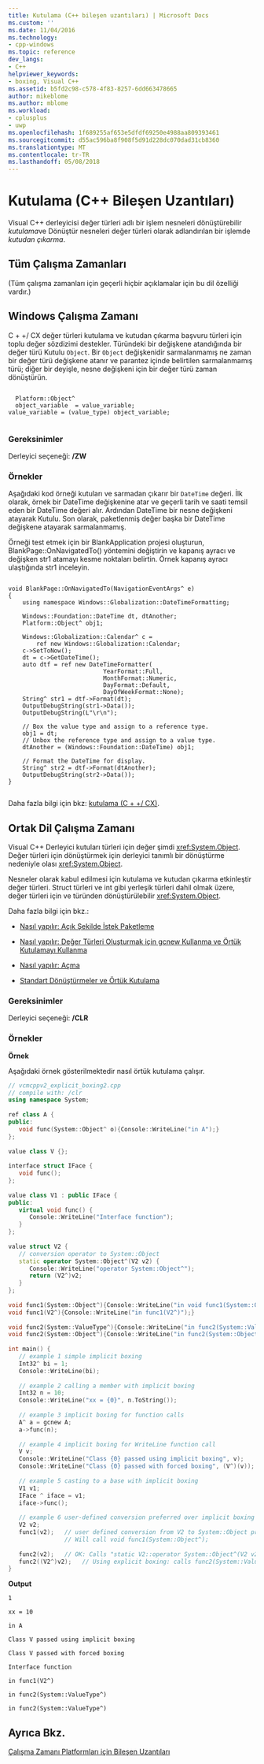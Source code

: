 ```yaml
---
title: Kutulama (C++ bileşen uzantıları) | Microsoft Docs
ms.custom: ''
ms.date: 11/04/2016
ms.technology:
- cpp-windows
ms.topic: reference
dev_langs:
- C++
helpviewer_keywords:
- boxing, Visual C++
ms.assetid: b5fd2c98-c578-4f83-8257-6dd663478665
author: mikeblome
ms.author: mblome
ms.workload:
- cplusplus
- uwp
ms.openlocfilehash: 1f689255af653e5dfdf69250e4988aa809393461
ms.sourcegitcommit: d55ac596ba8f908f5d91d228dc070dad31cb8360
ms.translationtype: MT
ms.contentlocale: tr-TR
ms.lasthandoff: 05/08/2018
---
```

# <a name="boxing--c-component-extensions"></a>Kutulama (C++ Bileşen Uzantıları)
Visual C++ derleyicisi değer türleri adlı bir işlem nesneleri dönüştürebilir *kutulama*ve Dönüştür nesneleri değer türleri olarak adlandırılan bir işlemde *kutudan çıkarma*.  
  
## <a name="all-runtimes"></a>Tüm Çalışma Zamanları  
 (Tüm çalışma zamanları için geçerli hiçbir açıklamalar için bu dil özelliği vardır.)  
  
## <a name="windows-runtime"></a>Windows Çalışma Zamanı  
 C + +/ CX değer türleri kutulama ve kutudan çıkarma başvuru türleri için toplu değer sözdizimi destekler. Türündeki bir değişkene atandığında bir değer türü Kutulu `Object`. Bir `Object` değişkenidir sarmalanmamış ne zaman bir değer türü değişkene atanır ve parantez içinde belirtilen sarmalanmamış türü; diğer bir deyişle, nesne değişkeni için bir değer türü zaman dönüştürün.  
  
```  
  
  Platform::Object^  
  object_variable  = value_variable;  
value_variable = (value_type) object_variable;  
  
```  
  
### <a name="requirements"></a>Gereksinimler  
 Derleyici seçeneği: **/ZW**  
  
### <a name="examples"></a>Örnekler  
 Aşağıdaki kod örneği kutuları ve sarmadan çıkarır bir `DateTime` değeri. İlk olarak, örnek bir DateTime değişkenine atar ve geçerli tarih ve saati temsil eden bir DateTime değeri alır. Ardından DateTime bir nesne değişkeni atayarak Kutulu. Son olarak, paketlenmiş değer başka bir DateTime değişkene atayarak sarmalanmamış.  
  
 Örneği test etmek için bir BlankApplication projesi oluşturun, BlankPage::OnNavigatedTo() yöntemini değiştirin ve kapanış ayracı ve değişken str1 atamayı kesme noktaları belirtin. Örnek kapanış ayracı ulaştığında str1 inceleyin.  
  
```  
  
void BlankPage::OnNavigatedTo(NavigationEventArgs^ e)  
{  
    using namespace Windows::Globalization::DateTimeFormatting;  
  
    Windows::Foundation::DateTime dt, dtAnother;  
    Platform::Object^ obj1;  
  
    Windows::Globalization::Calendar^ c =   
        ref new Windows::Globalization::Calendar;  
    c->SetToNow();  
    dt = c->GetDateTime();  
    auto dtf = ref new DateTimeFormatter(  
                           YearFormat::Full,   
                           MonthFormat::Numeric,   
                           DayFormat::Default,   
                           DayOfWeekFormat::None);  
    String^ str1 = dtf->Format(dt);  
    OutputDebugString(str1->Data());  
    OutputDebugString(L"\r\n");  
  
    // Box the value type and assign to a reference type.  
    obj1 = dt;  
    // Unbox the reference type and assign to a value type.  
    dtAnother = (Windows::Foundation::DateTime) obj1;  
  
    // Format the DateTime for display.  
    String^ str2 = dtf->Format(dtAnother);  
    OutputDebugString(str2->Data());  
}  
  
```  
  
 Daha fazla bilgi için bkz: [kutulama (C + +/ CX)](http://msdn.microsoft.com/library/windows/apps/hh969554.aspx).  
  
## <a name="common-language-runtime"></a>Ortak Dil Çalışma Zamanı  
 Visual C++ Derleyici kutuları türleri için değer şimdi <xref:System.Object>.  Değer türleri için dönüştürmek için derleyici tanımlı bir dönüştürme nedeniyle olası <xref:System.Object>.  
  
 Nesneler olarak kabul edilmesi için kutulama ve kutudan çıkarma etkinleştir değer türleri. Struct türleri ve int gibi yerleşik türleri dahil olmak üzere, değer türleri için ve türünden dönüştürülebilir <xref:System.Object>.  
  
 Daha fazla bilgi için bkz.:  
  
-   [Nasıl yapılır: Açık Şekilde İstek Paketleme](../dotnet/how-to-explicitly-request-boxing.md)  
  
-   [Nasıl yapılır: Değer Türleri Oluşturmak için gcnew Kullanma ve Örtük Kutulamayı Kullanma](../dotnet/how-to-use-gcnew-to-create-value-types-and-use-implicit-boxing.md)  
  
-   [Nasıl yapılır: Açma](../dotnet/how-to-unbox.md)  
  
-   [Standart Dönüştürmeler ve Örtük Kutulama](../dotnet/standard-conversions-and-implicit-boxing.md)  
  
### <a name="requirements"></a>Gereksinimler  
 Derleyici seçeneği:   **/CLR**  
  
### <a name="examples"></a>Örnekler  
 **Örnek**  
  
 Aşağıdaki örnek gösterilmektedir nasıl örtük kutulama çalışır.  
  
```cpp  
// vcmcppv2_explicit_boxing2.cpp  
// compile with: /clr  
using namespace System;  
  
ref class A {  
public:  
   void func(System::Object^ o){Console::WriteLine("in A");}  
};  
  
value class V {};  
  
interface struct IFace {  
   void func();  
};  
  
value class V1 : public IFace {  
public:  
   virtual void func() {  
      Console::WriteLine("Interface function");  
   }  
};  
  
value struct V2 {  
   // conversion operator to System::Object  
   static operator System::Object^(V2 v2) {  
      Console::WriteLine("operator System::Object^");  
      return (V2^)v2;  
   }  
};  
  
void func1(System::Object^){Console::WriteLine("in void func1(System::Object^)");}  
void func1(V2^){Console::WriteLine("in func1(V2^)");}  
  
void func2(System::ValueType^){Console::WriteLine("in func2(System::ValueType^)");}  
void func2(System::Object^){Console::WriteLine("in func2(System::Object^)");}  
  
int main() {  
   // example 1 simple implicit boxing  
   Int32^ bi = 1;  
   Console::WriteLine(bi);  
  
   // example 2 calling a member with implicit boxing  
   Int32 n = 10;  
   Console::WriteLine("xx = {0}", n.ToString());  
  
   // example 3 implicit boxing for function calls  
   A^ a = gcnew A;  
   a->func(n);  
  
   // example 4 implicit boxing for WriteLine function call  
   V v;  
   Console::WriteLine("Class {0} passed using implicit boxing", v);  
   Console::WriteLine("Class {0} passed with forced boxing", (V^)(v));   // force boxing  
  
   // example 5 casting to a base with implicit boxing  
   V1 v1;  
   IFace ^ iface = v1;  
   iface->func();  
  
   // example 6 user-defined conversion preferred over implicit boxing for function-call parameter matching  
   V2 v2;  
   func1(v2);   // user defined conversion from V2 to System::Object preferred over implicit boxing  
                // Will call void func1(System::Object^);  
  
   func2(v2);   // OK: Calls "static V2::operator System::Object^(V2 v2)"  
   func2((V2^)v2);   // Using explicit boxing: calls func2(System::ValueType^)  
}  
```  
  
 **Output**  
  
```Output  
1  
  
xx = 10  
  
in A  
  
Class V passed using implicit boxing  
  
Class V passed with forced boxing  
  
Interface function  
  
in func1(V2^)  
  
in func2(System::ValueType^)  
  
in func2(System::ValueType^)  
```  
  
## <a name="see-also"></a>Ayrıca Bkz.  
 [Çalışma Zamanı Platformları için Bileşen Uzantıları](../windows/component-extensions-for-runtime-platforms.md)